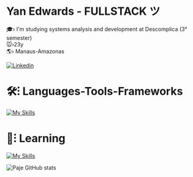 <h1 > Yan Edwards - FULLSTACK ツ </h1>

🎓› I'm studying systems analysis and development at Descomplica (3° semester) <br>
🐭›23y<br>
🌎› Manaus-Amazonas<br>

[![Linkedin](https://img.shields.io/badge/LinkedIn-0077B5?style=for-the-badge&logo=linkedin&logoColor=white)](https://www.linkedin.com/in/yan-edwards-03924a23b/) 

<h1 >🛠⁝ Languages-Tools-Frameworks<br></h1>

[![My Skills](https://skillicons.dev/icons?i=nodejs,react,ts)](https://skillicons.dev)

<h1 >📝⁝ Learning<br></h1>

[![My Skills](https://skillicons.dev/icons?i=postgresql,prisma)](https://skillicons.dev)
<br>

![Paje GitHub stats](https://github-readme-stats.vercel.app/api?username=Frompaje&show_icons=true&theme=dark) <br>
